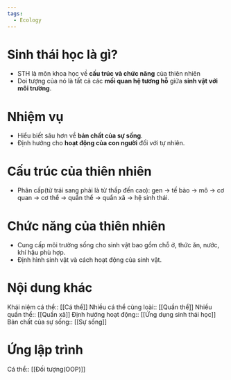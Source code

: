 ```yaml
---
tags:
  - Ecology
---
```

# Sinh thái học là gì?
- STH là môn khoa học về **cấu trúc và chức năng** của thiên nhiên
- Doi tượng của nó là tất cả các **mối quan hệ tương hỗ** giữa **sinh vật với môi trường**.
# Nhiệm vụ
- Hiểu biết sâu hơn về **bản chất của sự sống**.
- Định hướng cho **hoạt động của con người** đối với tự nhiên.
# Cấu trúc của thiên nhiên
- Phân cấp(từ trái sang phải là từ thấp đến cao):
	gen $\rightarrow$ tế bào $\rightarrow$ mô $\rightarrow$ cơ quan $\rightarrow$ cơ thể $\rightarrow$ quần thể $\rightarrow$ quần xã $\rightarrow$ hệ sinh thái.
# Chức năng của thiên nhiên
- Cung cấp môi trường sống cho sinh vật bao gồm chỗ ở, thức ăn, nước, khí hậu phù hợp.
- Định hình sinh vật và cách hoạt động của sinh vật.
# Nội dung khác
Khái niệm cá thể:: [[Cá thể]]
Nhiều cá thể cùng loài:: [[Quần thể]]
Nhiều quần thể:: [[Quần xã]]
Định hướng hoạt động:: [[Ứng dụng sinh thái học]]
Bản chất của sự sống:: [[Sự sống]]
# Ứng lập trình
Cá thể:: [[Đối tượng(OOP)]]